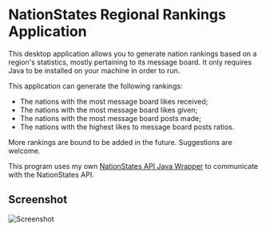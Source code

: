 # NationStates Regional Rankings Application

This desktop application allows you to generate nation rankings based on a region's statistics, mostly pertaining to its message board. It only requires Java to be installed on your machine in order to run.

This application can generate the following rankings:
* The nations with the most message board likes received;
* The nations with the most message board likes given;
* The nations with the most message board posts made;
* The nations with the highest likes to message board posts ratios.

More rankings are bound to be added in the future. Suggestions are welcome.

This program uses my own [NationStates API Java Wrapper](https://github.com/Agadar/NationStates-api-java-wrapper) to communicate with the NationStates API.

## Screenshot

![Screenshot](https://github.com/Agadar/NationStates-Regional-Rankings/blob/master/images/Screenshot%20Regional%20Rankings%20GUI.png)
